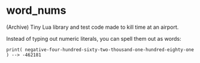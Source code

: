# word_nums
(Archive) Tiny Lua library and test code made to kill time at an airport. 

Instead of typing out numeric literals, you can spell them out as words:
```print( -462181 ) --> -462181
print( negative-four-hundred-sixty-two-thousand-one-hundred-eighty-one ) --> -462181
```
